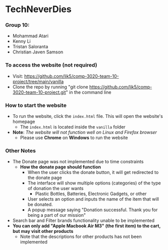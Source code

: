 # TechNeverDies
### Group 10:
- Mohammad Atari
- Kenny Li
- Tristan Saloranta
- Christian Javen Samson

### To access the website (not required)
- Visit: https://github.com/lik5/comp-3020-team-10-project/tree/main/vanilla
- Clone the repo by running "git clone https://github.com/lik5/comp-3020-team-10-project.git" in the command line

### How to start the website
- To run the website, click the `index.html` file. This will open the website's homepage
    - The `index.html` is located inside the `vanilla` folder
- **Note**: *The website will not function well on Linux and Firefox browser*
    - Please use **Chrome** on **Windows** to run the website

### Other Notes
- The Donate page was not implemented due to time constraints
    - **How the donate page should function**
        - When the user clicks the donate button, it will get redirected to the donate page
        - The interface will show multiple options (categories) of the type of donation the user wants
            - Plastic Bottles, Batteries, Electronic Gadgets, or other
        - User selects an option and inputs the name of the item that will be donated.
        - A popup message saying "Donation successful. Thank you for being a part of our mission"
- Search bar and Filter brands functionality unable to be implemented
- **You can only add "Apple Macbook Air M3" (the first item) to the cart, but may visit other products**
    - Note that the descriptions for other products has not been implemented
